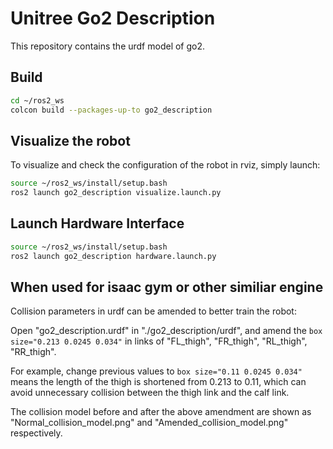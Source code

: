 # Unitree Go2 Description
This repository contains the urdf model of go2.


## Build
```bash
cd ~/ros2_ws
colcon build --packages-up-to go2_description
```

## Visualize the robot
To visualize and check the configuration of the robot in rviz, simply launch:
```bash
source ~/ros2_ws/install/setup.bash
ros2 launch go2_description visualize.launch.py
```

## Launch Hardware Interface
```bash
source ~/ros2_ws/install/setup.bash
ros2 launch go2_description hardware.launch.py
```

## When used for isaac gym or other similiar engine 

Collision parameters in urdf can be amended to better train the robot:

Open "go2_description.urdf" in "./go2_description/urdf",
and amend the ` box size="0.213 0.0245 0.034" ` in links of "FL_thigh", "FR_thigh", "RL_thigh", "RR_thigh".

For example, change previous values to ` box size="0.11 0.0245 0.034" ` means the length of the thigh is shortened from 0.213 to 0.11, which can avoid unnecessary collision between the thigh link and the calf link. 

The collision model before and after the above amendment are shown as "Normal_collision_model.png" and "Amended_collision_model.png" respectively.


